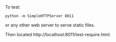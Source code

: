 To test:

```
python -m SimpleHTTPServer 8011
```

or any other web server to serve static files.

Then located http://localhost:8011/test-require.html.

